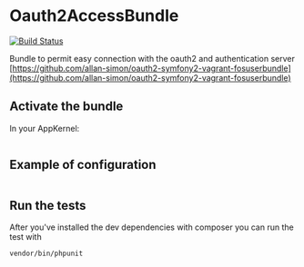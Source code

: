 Oauth2AccessBundle
==================

[![Build Status](https://travis-ci.org/we-bridge/OAuth2AccessBundle.svg?branch=master)](https://travis-ci.org/we-bridge/OAuth2AccessBundle)

Bundle to permit easy connection with the oauth2 and authentication server
[https://github.com/allan-simon/oauth2-symfony2-vagrant-fosuserbundle](https://github.com/allan-simon/oauth2-symfony2-vagrant-fosuserbundle)

## Activate the bundle

In your AppKernel:
```
```

## Example of configuration

```
```

## Run the tests

After you've installed the dev dependencies with composer
you can run the test with

```
vendor/bin/phpunit
```
